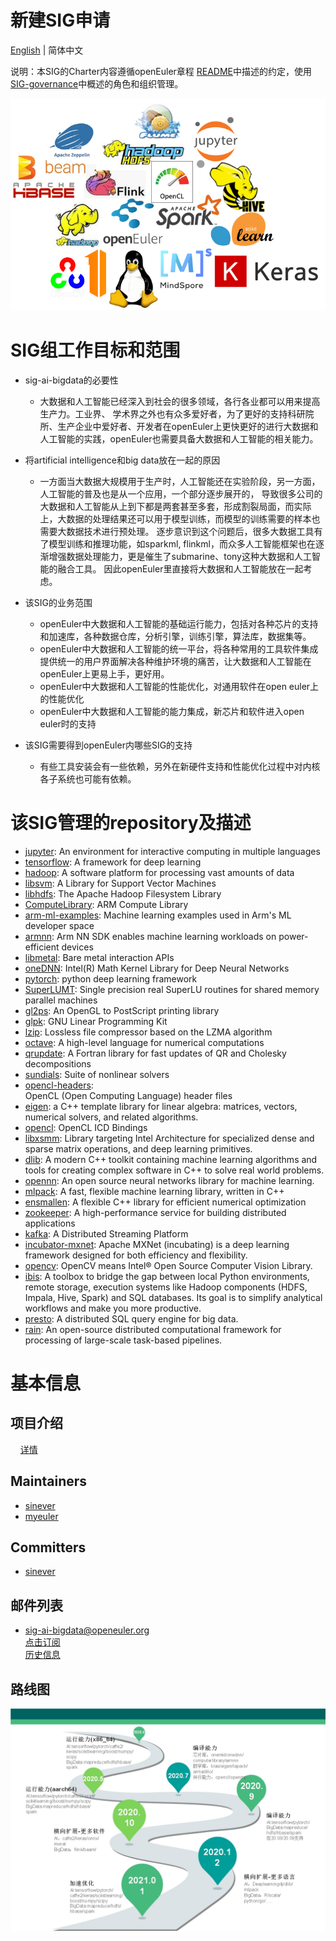 
# 新建SIG申请
[English](./sig-ai-bigdata.md) | 简体中文


说明：本SIG的Charter内容遵循openEuler章程 [README](/zh/governance/README.md)中描述的约定，使用[SIG-governance](/zh/technical-committee/governance/SIG-governance.md)中概述的角色和组织管理。

 ![logo](./logo.png)

# SIG组工作目标和范围

 - sig-ai-bigdata的必要性
   - 大数据和人工智能已经深入到社会的很多领域，各行各业都可以用来提高生产力。工业界、
   学术界之外也有众多爱好者，为了更好的支持科研院所、生产企业中爱好者、开发者在openEuler上更快更好的进行大数据和
   人工智能的实践，openEuler也需要具备大数据和人工智能的相关能力。
 - 将artificial intelligence和big data放在一起的原因
   - 一方面当大数据大规模用于生产时，人工智能还在实验阶段，另一方面，人工智能的普及也是从一个应用，一个部分逐步展开的，
   导致很多公司的大数据和人工智能从上到下都是两套甚至多套，形成割裂局面，而实际上，大数据的处理结果还可以用于模型训练，而模型的训练需要的样本也需要大数据技术进行预处理。
   逐步意识到这个问题后，很多大数据工具有了模型训练和推理功能，如sparkml, flinkml，而众多人工智能框架也在逐渐增强数据处理能力，更是催生了submarine、tony这种大数据和人工智能的融合工具。
   因此openEuler里直接将大数据和人工智能放在一起考虑。
 - 该SIG的业务范围
   - openEuler中大数据和人工智能的基础运行能力，包括对各种芯片的支持和加速库，各种数据仓库，分析引擎，训练引擎，算法库，数据集等。
   - openEuler中大数据和人工智能的统一平台，将各种常用的工具软件集成提供统一的用户界面解决各种维护环境的痛苦，让大数据和人工智能在openEuler上更易上手，更好用。
   - openEuler中大数据和人工智能的性能优化，对通用软件在open euler上的性能优化
   - openEuler中大数据和人工智能的能力集成，新芯片和软件进入open euler时的支持

 - 该SIG需要得到openEuler内哪些SIG的支持
   - 有些工具安装会有一些依赖，另外在新硬件支持和性能优化过程中对内核各子系统也可能有依赖。

# 该SIG管理的repository及描述

- [jupyter](https://gitee.com/src-openeuler/jupyter): 
  An environment for interactive computing in multiple languages
- [tensorflow](https://gitee.com/src-openeuler/tensorflow): 
  A framework for deep learning
- [hadoop](https://gitee.com/src-openeuler/hadoop): 
  A software platform for processing vast amounts of data
- [libsvm](https://gitee.com/src-openeuler/libsvm): 
  A Library for Support Vector Machines
- [libhdfs](https://gitee.com/src-openeuler/libhdfs): 
  The Apache Hadoop Filesystem Library
- [ComputeLibrary](https://gitee.com/src-openeuler/ComputeLibrary): 
  ARM Compute Library
- [arm-ml-examples](https://gitee.com/src-openeuler/arm-ml-examples): 
  Machine learning examples used in Arm's ML developer space
- [armnn](https://gitee.com/src-openeuler/armnn): 
  Arm NN SDK enables machine learning workloads on power-efficient devices
- [libmetal](https://gitee.com/src-openeuler/libmetal): 
  Bare metal interaction APIs
- [oneDNN](https://gitee.com/src-openeuler/oneDNN): 
  Intel(R) Math Kernel Library for Deep Neural Networks
- [pytorch](https://gitee.com/src-openeuler/pytorch): 
  python deep learning framework
- [SuperLUMT](https://gitee.com/src-openeuler/SuperLUMT): 
  Single precision real SuperLU routines for shared memory parallel machines
- [gl2ps](https://gitee.com/src-openeuler/gl2ps): 
  An OpenGL to PostScript printing library
- [glpk](https://gitee.com/src-openeuler/glpk): 
  GNU Linear Programming Kit
- [lzip](https://gitee.com/src-openeuler/lzip): 
  Lossless file compressor based on the LZMA algorithm
- [octave](https://gitee.com/src-openeuler/octave): 
  A high-level language for numerical computations
- [qrupdate](https://gitee.com/src-openeuler/qrupdate): 
  A Fortran library for fast updates of QR and Cholesky decompositions
- [sundials](https://gitee.com/src-openeuler/sundials): 
  Suite of nonlinear solvers
- [opencl-headers](https://gitee.com/src-openeuler/opencl-headers):  
  OpenCL (Open Computing Language) header files
- [eigen](https://gitee.com/src-openeuler/eigen): 
  a C++ template library for linear algebra: matrices, vectors, numerical solvers, and related algorithms.
- [opencl](https://gitee.com/src-openeuler/opencl): 
  OpenCL ICD Bindings
- [libxsmm](https://gitee.com/src-openeuler/libxsmm): 
  Library targeting Intel Architecture for specialized dense and sparse matrix operations, and deep learning primitives.
- [dlib](https://gitee.com/src-openeuler/dlib): 
  A modern C++ toolkit containing machine learning algorithms and tools for creating complex software in C++ to solve real world problems.
- [opennn](https://gitee.com/src-openeuler/opennn): 
  An open source neural networks library for machine learning.
- [mlpack](https://gitee.com/src-openeuler/mlpack): 
  A fast, flexible machine learning library, written in C++
- [ensmallen](https://gitee.com/src-openeuler/ensmallen): 
  A flexible C++ library for efficient numerical optimization
- [zookeeper](https://gitee.com/src-openeuler/zookeeper): 
  A high-performance service for building distributed applications
- [kafka](https://gitee.com/src-openeuler/kafka): 
  A Distributed Streaming Platform
- [incubator-mxnet](https://gitee.com/src-openeuler/incubator-mxnet): 
  Apache MXNet (incubating) is a deep learning framework designed for both efficiency and flexibility.
- [opencv](https://gitee.com/src-openeuler/opencv): 
  OpenCV means Intel® Open Source Computer Vision Library.
- [ibis](https://gitee.com/src-openeuler/ibis): 
  A toolbox to bridge the gap between local Python environments, remote storage, execution systems like Hadoop components (HDFS, Impala, Hive, Spark) and SQL databases. Its goal is to simplify analytical workflows and make you more productive.
- [presto](https://gitee.com/src-openeuler/presto): 
  A distributed SQL query engine for big data.
- [rain](https://gitee.com/src-openeuler/rain): 
  An open-source distributed computational framework for processing of large-scale task-based pipelines.

# 基本信息

## 项目介绍
    [详情](https://gitee.com/openeuler/community/sig/sig-ai-bigdata/)

## Maintainers
  - [sinever](https://gitee.com/sinever)
  - [myeuler](https://gitee.com/myeuler)

## Committers
  - [sinever](https://gitee.com/sinever)

## 邮件列表
  - sig-ai-bigdata@openeuler.org  
  [点击订阅](https://openeuler.org/zh/community/mailing-list/)  
  [历史信息](https://mailweb.openeuler.org/hyperkitty/list/sig-ai-bigdata@openeuler.org/)  

## 路线图
 ![roadmap](./sig-road-map.jpg)
